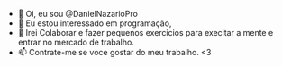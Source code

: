 - 👋 Oi, eu sou @DanielNazarioPro
- 👀 Eu estou interessado em programação,
- 💞️ Irei Colaborar e fazer pequenos exercicios para execitar a mente e entrar no mercado de trabalho.
- 📫 Contrate-me se voce gostar do meu trabalho. <3

<!---
DanielNazarioPro/DanielNazarioPro is a ✨ special ✨ repository because its `README.md` (this file) appears on your GitHub profile.
You can click the Preview link to take a look at your changes.
--->
